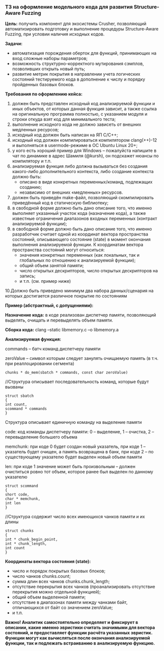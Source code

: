 ### ТЗ на оформление модельного кода для развития Structure-Aware Fuzzing


**Цель:** получить компонент для экосистемы Crusher, позволяющий автоматизировать подготовку и выполнение процедуры Structure-Aware Fuzzing, при условии наличия исходных кодов.

**Задачи:**
- автоматизация порождения оберток для функций, принимающих на вход сложные наборы параметров;
- возможность структурно-корректного мутирования сэмплов, позволивших открыть новый путь;
- развитие метрик покрытия в направлении учета логических состояний тестируемого кода в дополнение к числу и порядку пройденных базовых блоков.

**Требования по оформлению кейса:**
1. должен быть представлен исходный код анализируемой функции и иных объектов, от которых данная функция зависит, а также ссылка на оригинальную программа полностью, с указанием модуля и строки откуда взят код для минимального теста;
2. выполнение исходного кода не должно зависеть от внешних медленных ресурсов;
3. исходный код должен быть написан на ЯП С/С++;
4. исходный код должен компилироваться компилятором clang(++)-12 и выполняться в usermode-режиме в ОС Ubuntu Linux 20+;
5. у кого есть хороший пример для Windows – пожалуйста напишите в чат по динамике в адрес Шамиля (@kursh), он подскажет нюансы по компилятору и т.п.
6. анализируемая функция либо должна вызываться без создания какого-либо дополнительного контекста, либо создание контекста должно быть:
	 - описано в виде конкретных переменных/команд, подлежащих созданию;
   - независимо от внешних «медленных» ресурсов.
7. должен быть приведён make-файл, позволяющий скомпилировать приведённый код в статическую библиотеку;
8. в свободной форме должно быть дано описание того, что именно выполняет указанный участок кода (назначение кода), а также известные ограничения диапазонов входных переменных (контракт анализируемой функции);
9. в свободной форме должно быть дано описание того, что именно разработчик считает одной из координат вектора пространства состояний, описывающего состояние (state) в момент окончания выполнения анализируемой функции. К координатам вектора пространства состояний могут относиться: 
   - значения конкретных переменных (как локальных, так и глобальных по отношению к анализируемой функции); 
   - общий объем занятой памяти; 
   - число открытых дескрипторов, число открытых дескрипторов на запись; 
   - и т.п. (см. пример ниже)
   
10.Должно быть приведено минимум два набора данных/сценария на которых достигается различное покрытие по состояниям

**Пример (абстрактный, с допущениями):**

**Назначение кода:** в коде реализован диспетчер памяти, позволяющий выделять, очищать и перевыделять объем памяти.

**Сборка кода:** clang –static libmemory.c –o libmemory.a

**Анализируемая функция:**

commands – батч команд диспетчеру памяти

zeroValue – символ которым следует занулять очищаемую память (в т.ч. при реаллоцировании сегмента)

```
chunks * do_mem(sbatch * commands, const char zeroValue)
```

//Структура описывает последовательность команд, которые будут вызваны

```
struct sbatch
{
int count,
scommand * commands
}
```

Структура описывает единичную команду на выделение памяти

code: код команды диспетчеру памяти: 0 – выделение, 1 – очистка, 2 – перевыделение большего объема

memchunk: при коде 0 будет создан новый указатель, при коде 1 – указатель будет очищен, а память возвращена в банк, при коде 2 – по существующему указателю будет выделен новый объем памяти

len: при коде 1 значение может быть произвольным – должен очиститься ровно тот объем, которое ранее был выделен по данному указателю

```
struct scommand
{ 
short code, 
char * memchunk, 
int len 
}
```

//Структура содержит число всех имеющихся чанков памяти и их длины
```
struct chunks
{
int * chunk_begin_point,
int * chunk_length,
int count
}
```

**Координаты вектора состояния (state):**
-	число и порядок покрытых базовых блоков;
-	число чанков chunks.count;
-	сумма длин всех чанков chunks.chunk_length;
-	отсутствие перекрытия всех чанков (проанализировать отсутствие перекрытия можно отдельной функцией);
-	общий объем выделенной памяти;
-	отсутствие в диапазонах памяти между чанками байт, отличающихся от байт со значением zeroValue;
-	и т.п.

**Важно! Аналитик самостоятельно определяет и фиксирует в описании, какие именно эвристики считать значимыми для вектора состояний, и предоставляет функции расчёта указанных эвристик. Функции могут как вычисляться после окончания анализируемой функции, так и подлежать встраиванию в анализируемую функцию.**
